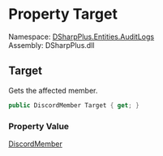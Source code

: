 # Property Target

Namespace: [DSharpPlus.Entities.AuditLogs](DSharpPlus.Entities.AuditLogs.md)  
Assembly: DSharpPlus.dll

## <a id="DSharpPlus_Entities_AuditLogs_DiscordAuditLogMemberUpdateEntry_Target"></a>Target

Gets the affected member.

```csharp
public DiscordMember Target { get; }
```

### Property Value

[DiscordMember](DSharpPlus.Entities.DiscordMember.md)

